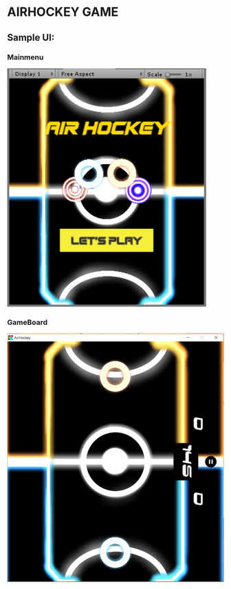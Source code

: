 # AIRHOCKEY GAME
## Sample UI:   
### Mainmenu  
![Alt text](Assets/SampleUI/MainUI.jpg)
### GameBoard    
![Alt text](Assets/SampleUI/Board.JPG)
